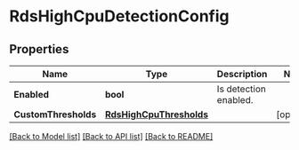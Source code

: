 # RdsHighCpuDetectionConfig

## Properties
Name | Type | Description | Notes
------------ | ------------- | ------------- | -------------
**Enabled** | **bool** | Is detection enabled. | 
**CustomThresholds** | [**RdsHighCpuThresholds**](RdsHighCpuThresholds.md) |  | [optional] 

[[Back to Model list]](../README.md#documentation-for-models) [[Back to API list]](../README.md#documentation-for-api-endpoints) [[Back to README]](../README.md)


